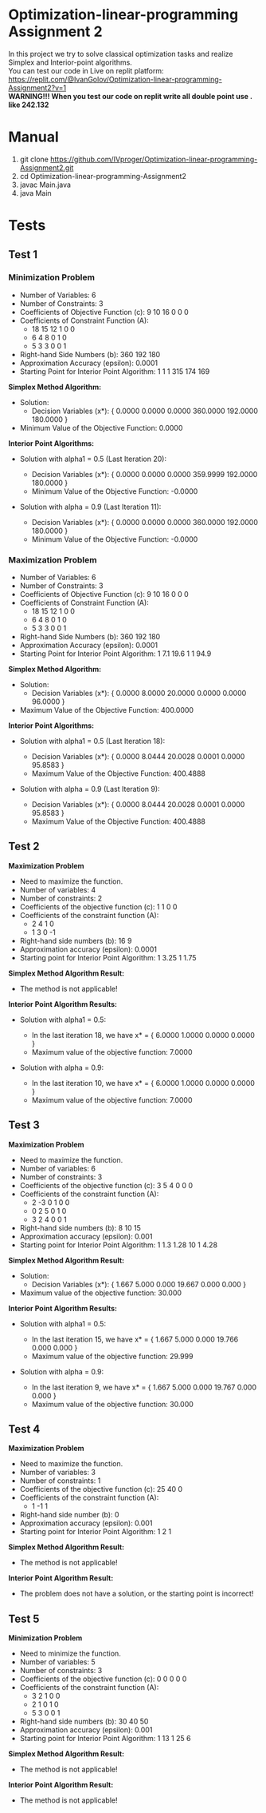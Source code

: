 # Optimization-linear-programming Assignment 2
In this project we try to solve classical optimization tasks and realize Simplex and Interior-point algorithms. \
You can test our code in Live on replit platform: https://replit.com/@IvanGolov/Optimization-linear-programming-Assignment2?v=1 \
**WARNING!!! When you test our code on replit write all double point use . like 242.132**

# Manual
1. git clone https://github.com/IVproger/Optimization-linear-programming-Assignment2.git
2. cd Optimization-linear-programming-Assignment2
3. javac Main.java
4. java Main

# Tests

## Test 1

### Minimization Problem
- Number of Variables: 6
- Number of Constraints: 3
- Coefficients of Objective Function (c): 9 10 16 0 0 0
- Coefficients of Constraint Function (A):
  - 18 15 12 1 0 0
  - 6 4 8 0 1 0
  - 5 3 3 0 0 1
- Right-hand Side Numbers (b): 360 192 180
- Approximation Accuracy (epsilon): 0.0001
- Starting Point for Interior Point Algorithm: 1 1 1 315 174 169

**Simplex Method Algorithm:**
- Solution:
  - Decision Variables (x*): { 0.0000 0.0000 0.0000 360.0000 192.0000 180.0000 }
- Minimum Value of the Objective Function: 0.0000

**Interior Point Algorithms:**
- Solution with alpha1 = 0.5 (Last Iteration 20):
  - Decision Variables (x*): { 0.0000 0.0000 0.0000 359.9999 192.0000 180.0000 }
  - Minimum Value of the Objective Function: -0.0000

- Solution with alpha = 0.9 (Last Iteration 11):
  - Decision Variables (x*): { 0.0000 0.0000 0.0000 360.0000 192.0000 180.0000 }
  - Minimum Value of the Objective Function: -0.0000

### Maximization Problem
- Number of Variables: 6
- Number of Constraints: 3
- Coefficients of Objective Function (c): 9 10 16 0 0 0
- Coefficients of Constraint Function (A):
  - 18 15 12 1 0 0
  - 6 4 8 0 1 0
  - 5 3 3 0 0 1
- Right-hand Side Numbers (b): 360 192 180
- Approximation Accuracy (epsilon): 0.0001
- Starting Point for Interior Point Algorithm: 1 7.1 19.6 1 1 94.9

**Simplex Method Algorithm:**
- Solution:
  - Decision Variables (x*): { 0.0000 8.0000 20.0000 0.0000 0.0000 96.0000 }
- Maximum Value of the Objective Function: 400.0000

**Interior Point Algorithms:**
- Solution with alpha1 = 0.5 (Last Iteration 18):
  - Decision Variables (x*): { 0.0000 8.0444 20.0028 0.0001 0.0000 95.8583 }
  - Maximum Value of the Objective Function: 400.4888

- Solution with alpha = 0.9 (Last Iteration 9):
  - Decision Variables (x*): { 0.0000 8.0444 20.0028 0.0001 0.0000 95.8583 }
  - Maximum Value of the Objective Function: 400.4888

## Test 2

**Maximization Problem**
- Need to maximize the function.
- Number of variables: 4
- Number of constraints: 2
- Coefficients of the objective function (c): 1 1 0 0
- Coefficients of the constraint function (A):
  - 2 4 1 0
  - 1 3 0 -1
- Right-hand side numbers (b): 16 9
- Approximation accuracy (epsilon): 0.0001
- Starting point for Interior Point Algorithm: 1 3.25 1 1.75

**Simplex Method Algorithm Result:**
- The method is not applicable!

**Interior Point Algorithm Results:**
- Solution with alpha1 = 0.5:
  - In the last iteration 18, we have x* = { 6.0000 1.0000 0.0000 0.0000 }
  - Maximum value of the objective function: 7.0000

- Solution with alpha = 0.9:
  - In the last iteration 10, we have x* = { 6.0000 1.0000 0.0000 0.0000 }
  - Maximum value of the objective function: 7.0000

## Test 3

**Maximization Problem**
- Need to maximize the function.
- Number of variables: 6
- Number of constraints: 3
- Coefficients of the objective function (c): 3 5 4 0 0 0
- Coefficients of the constraint function (A):
  - 2 -3 0 1 0 0
  - 0 2 5 0 1 0
  - 3 2 4 0 0 1
- Right-hand side numbers (b): 8 10 15
- Approximation accuracy (epsilon): 0.001
- Starting point for Interior Point Algorithm: 1 1.3 1.28 10 1 4.28

**Simplex Method Algorithm Result:**
- Solution:
  - Decision Variables (x*): { 1.667 5.000 0.000 19.667 0.000 0.000 }
- Maximum value of the objective function: 30.000

**Interior Point Algorithm Results:**
- Solution with alpha1 = 0.5:
  - In the last iteration 15, we have x* = { 1.667 5.000 0.000 19.766 0.000 0.000 }
  - Maximum value of the objective function: 29.999

- Solution with alpha = 0.9:
  - In the last iteration 9, we have x* = { 1.667 5.000 0.000 19.767 0.000 0.000 }
  - Maximum value of the objective function: 30.000

## Test 4

**Maximization Problem**
- Need to maximize the function.
- Number of variables: 3
- Number of constraints: 1
- Coefficients of the objective function (c): 25 40 0
- Coefficients of the constraint function (A):
  - 1 -1 1
- Right-hand side number (b): 0
- Approximation accuracy (epsilon): 0.001
- Starting point for Interior Point Algorithm: 1 2 1

**Simplex Method Algorithm Result:**
- The method is not applicable!

**Interior Point Algorithm Result:**
- The problem does not have a solution, or the starting point is incorrect!

## Test 5

**Minimization Problem**
- Need to minimize the function.
- Number of variables: 5
- Number of constraints: 3
- Coefficients of the objective function (c): 0 0 0 0 0
- Coefficients of the constraint function (A):
  - 3 2 1 0 0
  - 2 1 0 1 0
  - 5 3 0 0 1
- Right-hand side numbers (b): 30 40 50
- Approximation accuracy (epsilon): 0.001
- Starting point for Interior Point Algorithm: 1 13 1 25 6

**Simplex Method Algorithm Result:**
- The method is not applicable!

**Interior Point Algorithm Result:**
- The method is not applicable!

